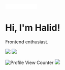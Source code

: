 
<img width="100px" style="background-size: cover; object-fit:cover;" src="https://raw.githubusercontent.com/imhalid/imhalid/6272bd0646544f4867c5f8b09a51d7e7ab378583/svg.svg" >

# Hi, I'm Halid! 
Frontend enthusiast.



[![](https://img.shields.io/twitter/follow/halidislm?style=social)](https://www.twitter.com/halidislm)
[![](https://img.shields.io/github/followers/imhalid?style=social)](https://www.github.com/imhalid)

![Profile View Counter](https://komarev.com/ghpvc/?username=imhalid)
[![](https://img.shields.io/badge/-open%20to%20work-gray?labelColor=green)](https://www.linkedin.com/in/imhalid001/)
